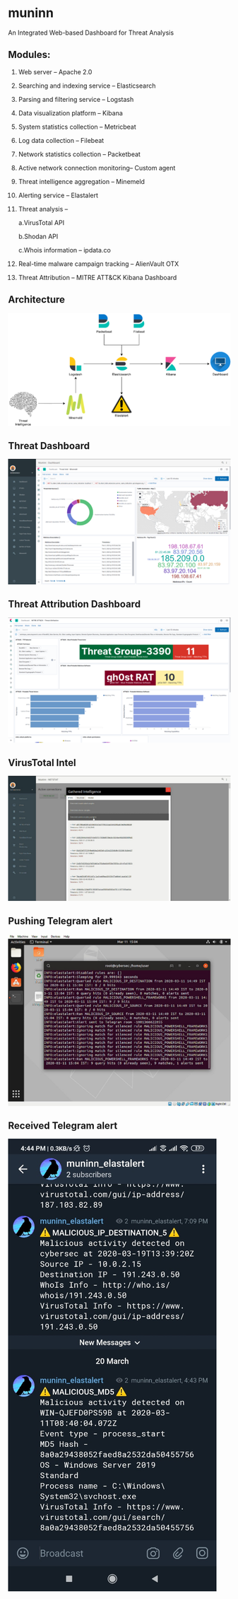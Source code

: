 # muninn
An Integrated Web-based Dashboard for Threat Analysis

## Modules:

1. Web server – Apache 2.0
2. Searching and indexing service – Elasticsearch
3. Parsing and filtering service – Logstash
4. Data visualization platform – Kibana
5. System statistics collection – Metricbeat
6. Log data collection – Filebeat
7. Network statistics collection – Packetbeat
8. Active network connection monitoring– Custom agent
9. Threat intelligence aggregation – Minemeld
10. Alerting service – Elastalert
11. Threat analysis –

    a.VirusTotal API

    b.Shodan API

    c.Whois information – ipdata.co

12. Real-time malware campaign tracking – AlienVault OTX
13. Threat Attribution – MITRE ATT&CK Kibana Dashboard

## Architecture
![](https://github.com/kiranphilip/muninn/blob/master/images/muninn_architecture.png)

## Threat Dashboard
![](https://github.com/kiranphilip/muninn/blob/master/images/muninn_threat_dashboard.png)

## Threat Attribution Dashboard
![](https://github.com/kiranphilip/muninn/blob/master/images/muninn_threat_attribution_dashboard.png)

## VirusTotal Intel
![](https://github.com/kiranphilip/muninn/blob/master/images/muninn_vt_intel.jpeg)

## Pushing Telegram alert
![](https://github.com/kiranphilip/muninn/blob/master/images/muninn_telegram_push.jpeg)

## Received Telegram alert
![](https://github.com/kiranphilip/muninn/blob/master/images/muninn_telegram_alert.jpeg)
